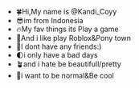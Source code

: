 - 🍀Hi,My name is @Kandi_Coyy
- 😎im from Indonesia
- 🔥My fav things its Play a game
- 🎀And i like play Roblox&Pony town
- 🗿I dont have any friends:)
- 🌓i only have a bad days
- 🪴and i hate be beautifull/pretty
- 🤪i want to be normal&Be cool
